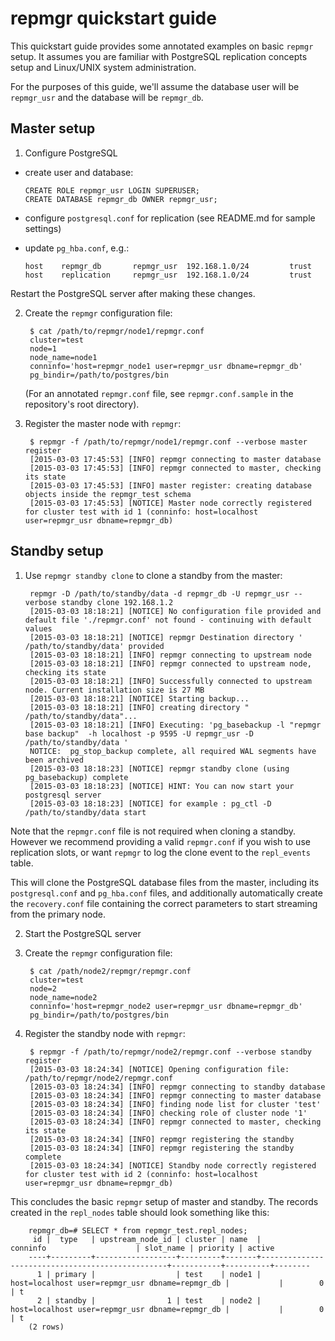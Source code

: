 repmgr quickstart guide
=======================

This quickstart guide provides some annotated examples on basic
`repmgr` setup. It assumes you are familiar with PostgreSQL replication
concepts setup and Linux/UNIX system administration.

For the purposes of this guide, we'll assume the database user will be
`repmgr_usr` and the database will be `repmgr_db`.


Master setup
------------

1. Configure PostgreSQL

  - create user and database:

	```
	CREATE ROLE repmgr_usr LOGIN SUPERUSER;
	CREATE DATABASE repmgr_db OWNER repmgr_usr;
	```

  - configure `postgresql.conf` for replication (see README.md for sample
    settings)

  - update `pg_hba.conf`, e.g.:

	```
	host    repmgr_db       repmgr_usr  192.168.1.0/24         trust
	host    replication     repmgr_usr  192.168.1.0/24         trust
	```

  Restart the PostgreSQL server after making these changes.

2. Create the `repmgr` configuration file:

        $ cat /path/to/repmgr/node1/repmgr.conf
        cluster=test
        node=1
        node_name=node1
        conninfo='host=repmgr_node1 user=repmgr_usr dbname=repmgr_db'
        pg_bindir=/path/to/postgres/bin

   (For an annotated `repmgr.conf` file, see `repmgr.conf.sample` in the
   repository's root directory).

3. Register the master node with `repmgr`:

        $ repmgr -f /path/to/repmgr/node1/repmgr.conf --verbose master register
        [2015-03-03 17:45:53] [INFO] repmgr connecting to master database
        [2015-03-03 17:45:53] [INFO] repmgr connected to master, checking its state
        [2015-03-03 17:45:53] [INFO] master register: creating database objects inside the repmgr_test schema
        [2015-03-03 17:45:53] [NOTICE] Master node correctly registered for cluster test with id 1 (conninfo: host=localhost user=repmgr_usr dbname=repmgr_db)

Standby setup
-------------

1. Use `repmgr standby clone` to clone a standby from the master:

        repmgr -D /path/to/standby/data -d repmgr_db -U repmgr_usr --verbose standby clone 192.168.1.2
        [2015-03-03 18:18:21] [NOTICE] No configuration file provided and default file './repmgr.conf' not found - continuing with default values
        [2015-03-03 18:18:21] [NOTICE] repmgr Destination directory ' /path/to/standby/data' provided
        [2015-03-03 18:18:21] [INFO] repmgr connecting to upstream node
        [2015-03-03 18:18:21] [INFO] repmgr connected to upstream node, checking its state
        [2015-03-03 18:18:21] [INFO] Successfully connected to upstream node. Current installation size is 27 MB
        [2015-03-03 18:18:21] [NOTICE] Starting backup...
        [2015-03-03 18:18:21] [INFO] creating directory " /path/to/standby/data"...
        [2015-03-03 18:18:21] [INFO] Executing: 'pg_basebackup -l "repmgr base backup"  -h localhost -p 9595 -U repmgr_usr -D  /path/to/standby/data '
        NOTICE:  pg_stop_backup complete, all required WAL segments have been archived
        [2015-03-03 18:18:23] [NOTICE] repmgr standby clone (using pg_basebackup) complete
        [2015-03-03 18:18:23] [NOTICE] HINT: You can now start your postgresql server
        [2015-03-03 18:18:23] [NOTICE] for example : pg_ctl -D  /path/to/standby/data start

  Note that the `repmgr.conf` file is not required when cloning a standby.
  However we recommend providing a valid `repmgr.conf` if you wish to use
  replication slots, or want `repmgr` to log the clone event to the
  `repl_events` table.

  This will clone the PostgreSQL database files from the master, including its
  `postgresql.conf` and `pg_hba.conf` files, and additionally automatically create
  the `recovery.conf` file containing the correct parameters to start streaming
  from the primary node.

2. Start the PostgreSQL server

3. Create the `repmgr` configuration file:

        $ cat /path/node2/repmgr/repmgr.conf
        cluster=test
        node=2
        node_name=node2
        conninfo='host=repmgr_node2 user=repmgr_usr dbname=repmgr_db'
        pg_bindir=/path/to/postgres/bin

4. Register the standby node with `repmgr`:

        $ repmgr -f /path/to/repmgr/node2/repmgr.conf --verbose standby register
        [2015-03-03 18:24:34] [NOTICE] Opening configuration file: /path/to/repmgr/node2/repmgr.conf
        [2015-03-03 18:24:34] [INFO] repmgr connecting to standby database
        [2015-03-03 18:24:34] [INFO] repmgr connecting to master database
        [2015-03-03 18:24:34] [INFO] finding node list for cluster 'test'
        [2015-03-03 18:24:34] [INFO] checking role of cluster node '1'
        [2015-03-03 18:24:34] [INFO] repmgr connected to master, checking its state
        [2015-03-03 18:24:34] [INFO] repmgr registering the standby
        [2015-03-03 18:24:34] [INFO] repmgr registering the standby complete
        [2015-03-03 18:24:34] [NOTICE] Standby node correctly registered for cluster test with id 2 (conninfo: host=localhost user=repmgr_usr dbname=repmgr_db)


This concludes the basic `repmgr` setup of master and standby. The records
created in the `repl_nodes` table should look something like this:

        repmgr_db=# SELECT * from repmgr_test.repl_nodes;
         id |  type   | upstream_node_id | cluster | name  |                     conninfo                    | slot_name | priority | active
        ----+---------+------------------+---------+-------+-------------------------------------------------+-----------+----------+--------
          1 | primary |                  | test    | node1 | host=localhost user=repmgr_usr dbname=repmgr_db |           |        0 | t
          2 | standby |                1 | test    | node2 | host=localhost user=repmgr_usr dbname=repmgr_db |           |        0 | t
        (2 rows)
